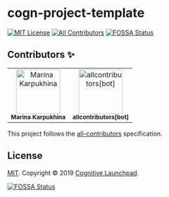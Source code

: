 # cogn-project-template

[![MIT License][license-badge]][license-url]
[![All Contributors](https://img.shields.io/badge/all_contributors-2-lightgrey.svg?logo=github)](#contributors)
[![FOSSA Status](https://app.fossa.io/api/projects/git%2Bgithub.com%2FCognitiveLaunchpad%2Fcogn-project-template.svg?type=shield)](https://app.fossa.io/projects/git%2Bgithub.com%2FCognitiveLaunchpad%2Fcogn-project-template?ref=badge_shield)


## Contributors ✨

<!-- ALL-CONTRIBUTORS-LIST:START - Do not remove or modify this section -->
<!-- prettier-ignore -->
<table>
  <tr>
    <td align="center"><a href="https://www.linkedin.com/in/marina-ks-id"><img src="https://avatars1.githubusercontent.com/u/1927489?v=4" width="100px;" alt="Marina Karpukhina" /><br /><sub><b>Marina Karpukhina</b></sub></a></td>
    <td align="center"><a href="https://github.com/all-contributors/all-contributors-bot"><img src="https://avatars3.githubusercontent.com/u/46843839?v=4" width="100px;" alt="allcontributors[bot]" /><br /><sub><b>allcontributors[bot]</b></sub></a></td>
  </tr>
</table>

<!-- ALL-CONTRIBUTORS-LIST:END -->

This project follows the [all-contributors](https://github.com/all-contributors/all-contributors) specification.

## License

[MIT][license-url]. Copyright © 2019 [Cognitive Launchpad][owner-url].


[license-badge]: https://img.shields.io/badge/license-MIT-blue.svg
[license-url]: http://opensource.org/licenses/MIT
[owner-url]: https://github.com/CognitiveLaunchpad


[![FOSSA Status](https://app.fossa.io/api/projects/git%2Bgithub.com%2FCognitiveLaunchpad%2Fcogn-project-template.svg?type=large)](https://app.fossa.io/projects/git%2Bgithub.com%2FCognitiveLaunchpad%2Fcogn-project-template?ref=badge_large)